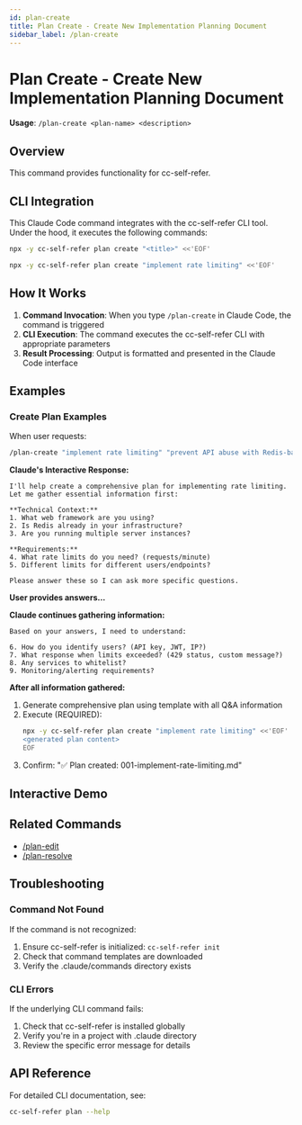 ```yaml
---
id: plan-create
title: Plan Create - Create New Implementation Planning Document
sidebar_label: /plan-create
---
```


# Plan Create - Create New Implementation Planning Document

**Usage**: `/plan-create <plan-name> <description>`

## Overview

This command provides functionality for cc-self-refer.

## CLI Integration

This Claude Code command integrates with the cc-self-refer CLI tool. Under the hood, it executes the following commands:

```bash
npx -y cc-self-refer plan create "<title>" <<'EOF'
```

```bash
npx -y cc-self-refer plan create "implement rate limiting" <<'EOF'
```

## How It Works

1. **Command Invocation**: When you type `/plan-create` in Claude Code, the command is triggered
2. **CLI Execution**: The command executes the cc-self-refer CLI with appropriate parameters
3. **Result Processing**: Output is formatted and presented in the Claude Code interface

## Examples

### Create Plan Examples

When user requests:

```bash
/plan-create "implement rate limiting" "prevent API abuse with Redis-based rate limiting"
```

**Claude's Interactive Response:**

```
I'll help create a comprehensive plan for implementing rate limiting.
Let me gather essential information first:

**Technical Context:**
1. What web framework are you using?
2. Is Redis already in your infrastructure?
3. Are you running multiple server instances?

**Requirements:**
4. What rate limits do you need? (requests/minute)
5. Different limits for different users/endpoints?

Please answer these so I can ask more specific questions.
```

**User provides answers...**

**Claude continues gathering information:**
```
Based on your answers, I need to understand:

6. How do you identify users? (API key, JWT, IP?)
7. What response when limits exceeded? (429 status, custom message?)
8. Any services to whitelist?
9. Monitoring/alerting requirements?
```

**After all information gathered:**

1. Generate comprehensive plan using template with all Q&A information
2. Execute (REQUIRED):
   ```bash
   npx -y cc-self-refer plan create "implement rate limiting" <<'EOF'
   <generated plan content>
   EOF
   ```
3. Confirm: "✅ Plan created: 001-implement-rate-limiting.md"

## Interactive Demo

<CommandDemo command="plan-create" />

## Related Commands

- [/plan-edit](./plan-edit)
- [/plan-resolve](./plan-resolve)

## Troubleshooting

### Command Not Found

If the command is not recognized:

1. Ensure cc-self-refer is initialized: `cc-self-refer init`
2. Check that command templates are downloaded
3. Verify the .claude/commands directory exists

### CLI Errors

If the underlying CLI command fails:

1. Check that cc-self-refer is installed globally
2. Verify you're in a project with .claude directory
3. Review the specific error message for details

## API Reference

For detailed CLI documentation, see:

```bash
cc-self-refer plan --help
```
